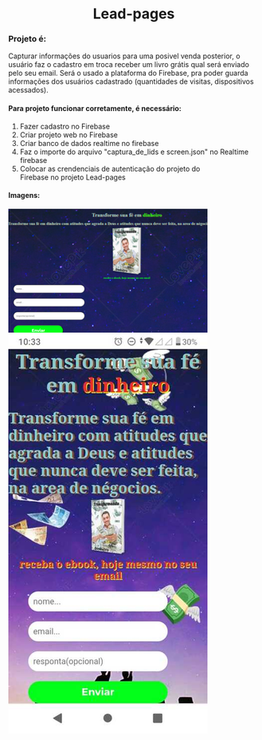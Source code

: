 
 
<div>
<h1  align="center" >Lead-pages</h1>

###    Projeto  é:
Capturar informações do usuarios para uma posivel venda posterior, o usuário faz o cadastro em troca  receber  um livro grátis qual será enviado pelo seu email.
Será o usado a plataforma do Firebase,  pra poder guarda informações dos usuários cadastrado (quantidades de visitas, dispositivos acessados).

#### Para projeto funcionar corretamente, é necessário:
<ol>
<li>Fazer cadastro no Firebase</li>
<li>Criar projeto web no Firebase</li> 
<li>Criar banco de dados realtime no firebase</li>
<li>Faz o importe do arquivo "captura_de_lids e screen.json" no Realtime firebase</li>
<li>Colocar as crendenciais de autenticação do projeto do Firebase no projeto Lead-pages</li>
</ol>

#### Imagens:
<img src="https://github.com/Evanilsondejesus/galeria/blob/main/img/lead_pages_pc.png" >
<img src="https://github.com/Evanilsondejesus/galeria/blob/main/img/lead_pages_device_phone.jpg" >

 
 


  
</div>

